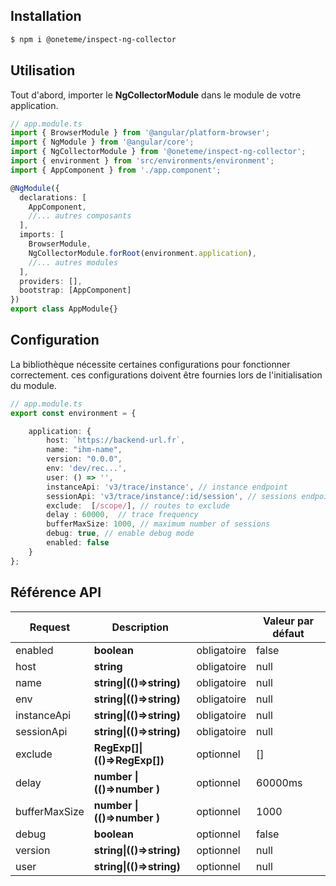 
## Installation 
```sh
$ npm i @oneteme/inspect-ng-collector
```
  
## Utilisation 
Tout d'abord, importer le **NgCollectorModule** dans le module de votre application.

```ts
// app.module.ts
import { BrowserModule } from '@angular/platform-browser';
import { NgModule } from '@angular/core';
import { NgCollectorModule } from '@oneteme/inspect-ng-collector';
import { environment } from 'src/environments/environment';
import { AppComponent } from './app.component';

@NgModule({
  declarations: [
    AppComponent,
    //... autres composants
  ],
  imports: [
    BrowserModule,
    NgCollectorModule.forRoot(environment.application),
    //... autres modules
  ],
  providers: [],
  bootstrap: [AppComponent]
})
export class AppModule{} 
```
## Configuration 
La bibliothèque nécessite certaines configurations pour fonctionner correctement. ces configurations doivent être fournies lors de l'initialisation du module.

```ts
// app.module.ts
export const environment = {

    application: {
        host: `https://backend-url.fr`,
        name: "ihm-name",
        version: "0.0.0",
        env: 'dev/rec...',
        user: () => '',
        instanceApi: 'v3/trace/instance', // instance endpoint
        sessionApi: 'v3/trace/instance/:id/session', // sessions endpoint
        exclude:  [/scope/], // routes to exclude
        delay : 60000,  // trace frequency
        bufferMaxSize: 1000, // maximum number of sessions
        debug: true, // enable debug mode
        enabled: false
    }
};
```

## Référence API

| Request                                                | Description        |     | Valeur par défaut | 
|--------------------------------------------------------|--------------|----|----|
| enabled                                                | **boolean**       |  obligatoire  |  false  | 
| host                                                   | **string**   |  obligatoire  |  null  |
| name                                                   | **string\|(()=>string)** |  obligatoire  |  null  | 
| env                                                    | **string\|(()=>string)** | obligatoire| null |
| instanceApi                                            | **string\|(()=>string)** |  obligatoire  |  null | 
| sessionApi                                             | **string\|(()=>string)**   | obligatoire   |  null  | 
| exclude                                                | **RegExp[]\|(()=>RegExp[])** | optionnel   |  []  | 
| delay                                                  | **number \|(()=>number )** | optionnel   |  60000ms  | 
| bufferMaxSize                                          | **number \|(()=>number )**   |  optionnel  |  1000  | 
| debug                                                  | **boolean**  |  optionnel  |  false  | 
| version                                                | **string\|(()=>string)**  |  optionnel  |  null  | 
| user                                                   | **string\|(()=>string)**   | optionnel   |  null  | 

